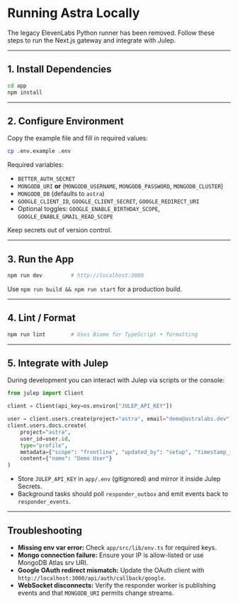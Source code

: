 # Running Astra Locally

The legacy ElevenLabs Python runner has been removed. Follow these steps to run the Next.js gateway and integrate with Julep.

---

## 1. Install Dependencies

```bash
cd app
npm install
```

---

## 2. Configure Environment

Copy the example file and fill in required values:

```bash
cp .env.example .env
```

Required variables:
- `BETTER_AUTH_SECRET`
- `MONGODB_URI` **or** (`MONGODB_USERNAME`, `MONGODB_PASSWORD`, `MONGODB_CLUSTER`)
- `MONGODB_DB` (defaults to `astra`)
- `GOOGLE_CLIENT_ID`, `GOOGLE_CLIENT_SECRET`, `GOOGLE_REDIRECT_URI`
- Optional toggles: `GOOGLE_ENABLE_BIRTHDAY_SCOPE`, `GOOGLE_ENABLE_GMAIL_READ_SCOPE`

Keep secrets out of version control.

---

## 3. Run the App

```bash
npm run dev         # http://localhost:3000
```

Use `npm run build && npm run start` for a production build.

---

## 4. Lint / Format

```bash
npm run lint        # Uses Biome for TypeScript + formatting
```

---

## 5. Integrate with Julep

During development you can interact with Julep via scripts or the console:

```python
from julep import Client

client = Client(api_key=os.environ["JULEP_API_KEY"])

user = client.users.create(project="astra", email="demo@astralabs.dev")
client.users.docs.create(
    project="astra",
    user_id=user.id,
    type="profile",
    metadata={"scope": "frontline", "updated_by": "setup", "timestamp_iso": datetime.utcnow().isoformat()},
    content={"name": "Demo User"}
)
```

- Store `JULEP_API_KEY` in `app/.env` (gitignored) and mirror it inside Julep Secrets.
- Background tasks should poll `responder_outbox` and emit events back to `responder_events`.

---

## Troubleshooting

- **Missing env var error:** Check `app/src/lib/env.ts` for required keys.
- **Mongo connection failure:** Ensure your IP is allow-listed or use MongoDB Atlas srv URI.
- **Google OAuth redirect mismatch:** Update the OAuth client with `http://localhost:3000/api/auth/callback/google`.
- **WebSocket disconnects:** Verify the responder worker is publishing events and that `MONGODB_URI` permits change streams.
